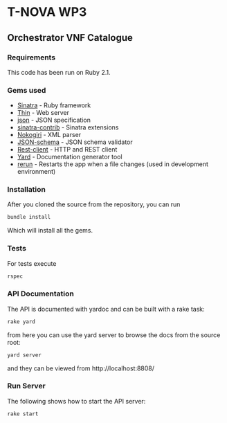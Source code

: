 # T-NOVA WP3

## Orchestrator VNF Catalogue

### Requirements

This code has been run on Ruby 2.1.

### Gems used

* [Sinatra](http://www.sinatrarb.com/) - Ruby framework
* [Thin](https://github.com/macournoyer/thin/) - Web server
* [json](https://github.com/flori/json) - JSON specification
* [sinatra-contrib](https://github.com/sinatra/sinatra-contrib) - Sinatra extensions
* [Nokogiri](https://github.com/sparklemotion/nokogiri) - XML parser
* [JSON-schema](https://github.com/ruby-json-schema/json-schema) - JSON schema validator
* [Rest-client](https://github.com/rest-client/rest-client) - HTTP and REST client
* [Yard](https://github.com/lsegal/yard) - Documentation generator tool
* [rerun](https://github.com/alexch/rerun) - Restarts the app when a file changes (used in development environment)

### Installation

After you cloned the source from the repository, you can run

```sh
bundle install
```

Which will install all the gems.

### Tests

For tests execute  

```sh
rspec
```

### API Documentation

The API is documented with yardoc and can be built with a rake task:

```sh
rake yard
```

from here you can use the yard server to browse the docs from the source root:

```sh
yard server
```

and they can be viewed from http://localhost:8808/

### Run Server

The following shows how to start the API server:

```sh
rake start
```
